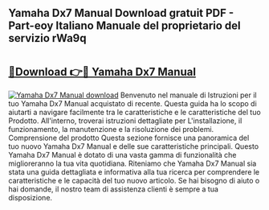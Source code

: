 ## Yamaha Dx7 Manual Download gratuit PDF - Part-eoy Italiano Manuale del proprietario del servizio rWa9q

# <h2><a href="http://dfd8qbu.blite.top/?on=Yamaha+Dx7+Manual">🔗Download 👉🔴 Yamaha Dx7 Manual</a></h2>

[![Yamaha Dx7 Manual download](https://i.imgur.com/lujVjoI.png)](http://dfd8qbu.blite.top/?on=Yamaha+Dx7+Manual)
Benvenuto nel manuale di Istruzioni per il tuo Yamaha Dx7 Manual acquistato di recente. Questa guida ha lo scopo di aiutarti a navigare facilmente tra le caratteristiche e le caratteristiche del tuo Prodotto. All'interno, troverai istruzioni dettagliate per L'installazione, il funzionamento, la manutenzione e la risoluzione dei problemi. Comprensione del prodotto Questa sezione fornisce una panoramica del tuo nuovo Yamaha Dx7 Manual e delle sue caratteristiche principali. Questo Yamaha Dx7 Manual è dotato di una vasta gamma di funzionalità che miglioreranno la tua vita quotidiana. Riteniamo che Yamaha Dx7 Manual sia stata una guida dettagliata e informativa alla tua ricerca per comprendere le caratteristiche e le capacità del tuo nuovo articolo. Se hai bisogno di aiuto o hai domande, il nostro team di assistenza clienti è sempre a tua disposizione.
